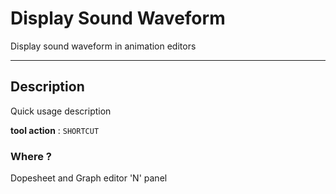 # Display Sound Waveform

Display sound waveform in animation editors

<!-- /!\ Alpha, work in progress -->

<!-- **[Download latest](https://github.com/Pullusb/REPO_NAME/archive/master.zip)** -->

<!-- ### [Demo Youtube]() -->

---  

## Description

Quick usage description

**tool action** : `SHORTCUT`


### Where ?

Dopesheet and Graph editor 'N' panel

<!-- TODO 

Adaptative resolution ?
Custom resolution ?

UI/UX:
    - Manage wave Transparency (directly on image or in openGL)

optional:
    - separate height for each spaces
    - separated left right to top-bottom of the area with audio

-->